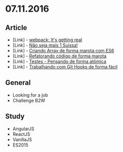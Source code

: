 # 07.11.2016

## Article 

- \[Link\] - [webpack: It's getting real](https://medium.com/webpack/webpack-its-getting-real-92c60fca1db1#.jinhad9x2)
- \[Link\] - [Não seja mais 1 Suissa!](http://nomadev.com.br/n%C3%A3o-seja-mais-1-suissa/)
- \[Link\] - [Criando Array de forma marota com ES6](http://nomadev.com.br/criando-array-de-forma-marota-com-es6/)
- \[Link\] - [Refatorando código de forma marota](http://nomadev.com.br/refatorando-codigo-de-forma-marota/)
- \[Link\] - [Testes - Pensando de forma atômica](http://nomadev.com.br/testes-pensando-de-forma-at%C3%B4mica/)
- \[Link\] - [Trabalhando com Git Hooks de forma fácil](https://willianjusten.com.br/trabalhando-com-git-hooks-de-forma-facil/)


## General 

- Looking for a job
- Challenge B2W


## Study

- AngularJS
- ReactJS
- VanillaJS 
- ES2015
